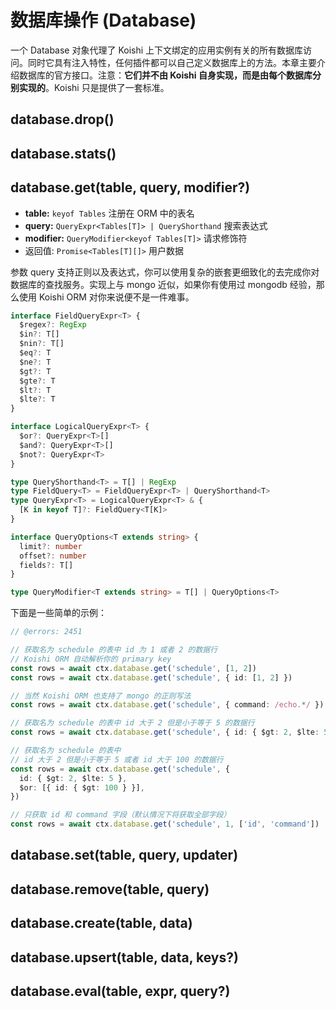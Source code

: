 # 数据库操作 (Database)

一个 Database 对象代理了 Koishi 上下文绑定的应用实例有关的所有数据库访问。同时它具有注入特性，任何插件都可以自己定义数据库上的方法。本章主要介绍数据库的官方接口。注意：**它们并不由 Koishi 自身实现，而是由每个数据库分别实现的**。Koishi 只是提供了一套标准。

## database.drop()

## database.stats()

## database.get(table, query, modifier?)

- **table:** `keyof Tables` 注册在 ORM 中的表名
- **query:** `QueryExpr<Tables[T]> | QueryShorthand` 搜索表达式
- **modifier:** `QueryModifier<keyof Tables[T]>` 请求修饰符
- 返回值: `Promise<Tables[T][]>` 用户数据

参数 query 支持正则以及表达式，你可以使用复杂的嵌套更细致化的去完成你对数据库的查找服务。实现上与 mongo 近似，如果你有使用过 mongodb 经验，那么使用 Koishi ORM 对你来说便不是一件难事。

```ts
interface FieldQueryExpr<T> {
  $regex?: RegExp
  $in?: T[]
  $nin?: T[]
  $eq?: T
  $ne?: T
  $gt?: T
  $gte?: T
  $lt?: T
  $lte?: T
}

interface LogicalQueryExpr<T> {
  $or?: QueryExpr<T>[]
  $and?: QueryExpr<T>[]
  $not?: QueryExpr<T>
}

type QueryShorthand<T> = T[] | RegExp
type FieldQuery<T> = FieldQueryExpr<T> | QueryShorthand<T>
type QueryExpr<T> = LogicalQueryExpr<T> & {
  [K in keyof T]?: FieldQuery<T[K]>
}

interface QueryOptions<T extends string> {
  limit?: number
  offset?: number
  fields?: T[]
}

type QueryModifier<T extends string> = T[] | QueryOptions<T>
```

下面是一些简单的示例：

```ts
// @errors: 2451

// 获取名为 schedule 的表中 id 为 1 或者 2 的数据行
// Koishi ORM 自动解析你的 primary key
const rows = await ctx.database.get('schedule', [1, 2])
const rows = await ctx.database.get('schedule', { id: [1, 2] })

// 当然 Koishi ORM 也支持了 mongo 的正则写法
const rows = await ctx.database.get('schedule', { command: /echo.*/ })

// 获取名为 schedule 的表中 id 大于 2 但是小于等于 5 的数据行
const rows = await ctx.database.get('schedule', { id: { $gt: 2, $lte: 5 } })

// 获取名为 schedule 的表中
// id 大于 2 但是小于等于 5 或者 id 大于 100 的数据行
const rows = await ctx.database.get('schedule', {
  id: { $gt: 2, $lte: 5 },
  $or: [{ id: { $gt: 100 } }],
})

// 只获取 id 和 command 字段（默认情况下将获取全部字段）
const rows = await ctx.database.get('schedule', 1, ['id', 'command'])
```

## database.set(table, query, updater)

## database.remove(table, query)

## database.create(table, data)

## database.upsert(table, data, keys?)

## database.eval(table, expr, query?)
